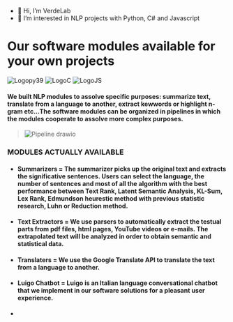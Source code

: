 - 👋 Hi, I’m VerdeLab
- 👀 I’m interested in NLP projects with Python, C# and Javascript

# Our software modules available for your own projects
![Logopy39](https://user-images.githubusercontent.com/98537104/151770484-45817245-9283-44b6-b068-6b73ec6dcde7.svg) ![LogoC](https://user-images.githubusercontent.com/98537104/151771931-4dbfb2f0-5caa-400b-8d0d-10bfccea6983.svg) ![LogoJS](https://user-images.githubusercontent.com/98537104/151771980-1b53935f-b3ac-4e74-a376-787a1e697a42.svg)

#### We built NLP modules to assolve specific purposes: summarize text, translate from a language to another, extract kewwords or highlight n-gram etc...The software modules can be organized in pipelines in which the modules cooperate to assolve more complex purposes.

>![Pipeline drawio](https://user-images.githubusercontent.com/98537104/151803224-69b05f8a-afce-4fb1-8098-cf6e1ea64bcf.png)

### MODULES ACTUALLY AVAILABLE

* #### Summarizers = The summarizer picks up the original text and extracts the significative sentences. Users can select the language, the number of sentences and most of all the  algorithm with the best performance between Text Rank, Latent Semantic Analysis, KL-Sum, Lex Rank, Edmundson heurestic method with previous statistic research, Luhn or Reduction method.
* #### Text Extractors = We use parsers to automatically extract the testual parts from pdf files, html pages, YouTube videos or e-mails. The extrapolated text will be analyzed in order to obtain  semantic and statistical data.
* #### Translaters = We use the Google Translate API to translate the text from a language to another.
* #### Luigo Chatbot = Luigo is an Italian language conversational chatbot that we implement in our software solutions for a pleasant user experience.
* 
